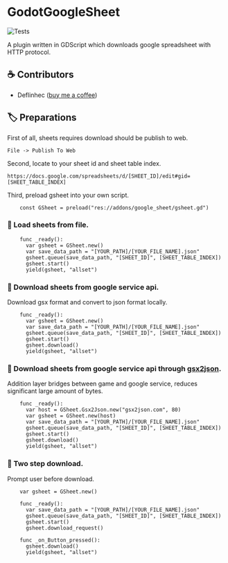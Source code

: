 # GodotGoogleSheet

![Tests](https://github.com/deflinhec/GodotGoogleSheet/workflows/Run%20GUT%20Tests/badge.svg?branch=master)

A plugin written in GDScript which downloads google spreadsheet with HTTP protocol.
    
## :coffee: Contributors

- Deflinhec ([buy me a coffee](https://ko-fi.com/deflinhec))

## :label: Preparations

First of all, sheets requires download should be publish to web.

    File -> Publish To Web
	
Second, locate to your sheet id and sheet table index.

    https://docs.google.com/spreadsheets/d/[SHEET_ID]/edit#gid=[SHEET_TABLE_INDEX]

Third, preload gsheet into your own script.
```
    const GSheet = preload("res://addons/google_sheet/gsheet.gd")
```

### :radio_button: Load sheets from file.
```
    func _ready():
      var gsheet = GSheet.new()
      var save_data_path = "[YOUR_PATH]/[YOUR_FILE_NAME].json"
      gsheet.queue(save_data_path, "[SHEET_ID]", [SHEET_TABLE_INDEX])
      gsheet.start()
      yield(gsheet, "allset")
```

### :radio_button: Download sheets from google service api.
Download gsx format and convert to json format locally.
``` 
    func _ready():
      var gsheet = GSheet.new()
      var save_data_path = "[YOUR_PATH]/[YOUR_FILE_NAME].json"
      gsheet.queue(save_data_path, "[SHEET_ID]", [SHEET_TABLE_INDEX])
      gsheet.start()
      gsheet.download()
      yield(gsheet, "allset")
```
### :radio_button: Download sheets from google service api through [gsx2json](http://gsx2json.com/).
Addition layer bridges between game and google service, reduces significant large amount of bytes.
```
    func _ready():
      var host = GSheet.Gsx2Json.new("gsx2json.com", 80)
      var gsheet = GSheet.new(host)
      var save_data_path = "[YOUR_PATH]/[YOUR_FILE_NAME].json"
      gsheet.queue(save_data_path, "[SHEET_ID]", [SHEET_TABLE_INDEX])
      gsheet.start()
      gsheet.download()
      yield(gsheet, "allset")
```
### :radio_button: Two step download.
Prompt user before download.
```
    var gsheet = GSheet.new()

    func _ready():
      var save_data_path = "[YOUR_PATH]/[YOUR_FILE_NAME].json"
      gsheet.queue(save_data_path, "[SHEET_ID]", [SHEET_TABLE_INDEX])
      gsheet.start()
      gsheet.download_request()
    
    func _on_Button_pressed():
      gsheet.download()
      yield(gsheet, "allset")
```      
